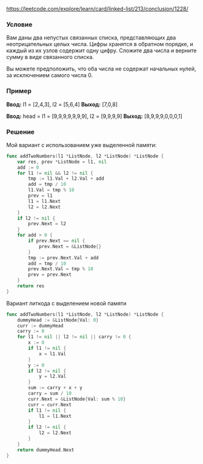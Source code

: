 https://leetcode.com/explore/learn/card/linked-list/213/conclusion/1228/
### Условие
Вам даны два непустых связанных списка, представляющих два неотрицательных целых числа. Цифры хранятся в обратном порядке, и каждый из их узлов содержит одну цифру. Сложите два числа и верните сумму в виде связанного списка.

Вы можете предположить, что оба числа не содержат начальных нулей, за исключением самого числа 0.
### Пример

**Ввод:** l1 = [2,4,3], l2 = [5,6,4]
**Выход:** [7,0,8]

**Ввод:** head = l1 = [9,9,9,9,9,9,9], l2 = [9,9,9,9]
**Выход:** [8,9,9,9,0,0,0,1]
### Решение
Мой вариант с использованием уже выделенной памяти:

```go
func addTwoNumbers(l1 *ListNode, l2 *ListNode) *ListNode {
    var res, prev *ListNode = l1, nil
    add := 0
    for l1 != nil && l2 != nil {
        tmp := l1.Val + l2.Val + add
        add = tmp / 10
        l1.Val = tmp % 10
        prev = l1
        l1 = l1.Next
        l2 = l2.Next
    }
    if l2 != nil {
        prev.Next = l2
    }
    for add > 0 {
        if prev.Next == nil {
            prev.Next = &ListNode{}
        }
        tmp := prev.Next.Val + add
        add = tmp / 10
        prev.Next.Val = tmp % 10
        prev = prev.Next
    }
    return res
}
```

Вариант литкода с выделением новой памяти

```go
func addTwoNumbers(l1 *ListNode, l2 *ListNode) *ListNode {
    dummyHead := &ListNode{Val: 0}
    curr := dummyHead
    carry := 0
    for l1 != nil || l2 != nil || carry != 0 {
        x := 0
        if l1 != nil {
            x = l1.Val
        }
        y := 0
        if l2 != nil {
            y = l2.Val
        }
        sum := carry + x + y
        carry = sum / 10
        curr.Next = &ListNode{Val: sum % 10}
        curr = curr.Next
        if l1 != nil {
            l1 = l1.Next
        }
        if l2 != nil {
            l2 = l2.Next
        }
    }
    return dummyHead.Next
}
```